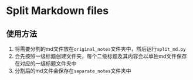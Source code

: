 # Split Markdown files

## 使用方法

1. 将需要分割的md文件放在`original_notes`文件夹中，然后运行`split_md.py`
2. 会先按照一级标题创建文件夹，每个二级标题及其内容会以单独md文件保存在对应的一级标题文件夹中
3. 分割后的md文件会保存在`separate_notes`文件夹中

